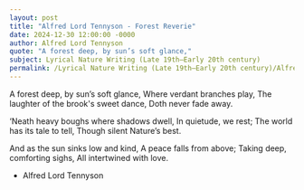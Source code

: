 ```yaml
---
layout: post
title: "Alfred Lord Tennyson - Forest Reverie"
date: 2024-12-30 12:00:00 -0000
author: Alfred Lord Tennyson
quote: "A forest deep, by sun’s soft glance,"
subject: Lyrical Nature Writing (Late 19th–Early 20th century)
permalink: /Lyrical Nature Writing (Late 19th–Early 20th century)/Alfred Lord Tennyson/Alfred Lord Tennyson - Forest Reverie
---
```


A forest deep, by sun’s soft glance,
  Where verdant branches play,
The laughter of the brook's sweet dance,
  Doth never fade away.

‘Neath heavy boughs where shadows dwell,
  In quietude, we rest;
The world has its tale to tell,
  Though silent Nature’s best.

And as the sun sinks low and kind,
  A peace falls from above;
Taking deep, comforting sighs,
  All intertwined with love.


- Alfred Lord Tennyson

